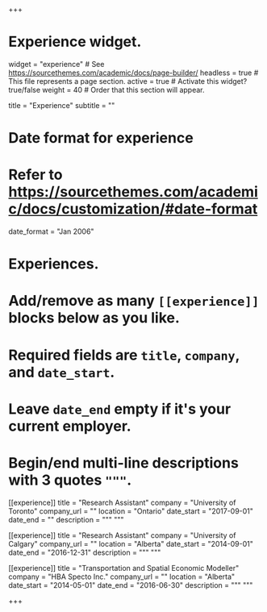 +++
# Experience widget.
widget = "experience"  # See https://sourcethemes.com/academic/docs/page-builder/
headless = true  # This file represents a page section.
active = true  # Activate this widget? true/false
weight = 40  # Order that this section will appear.

title = "Experience"
subtitle = ""

# Date format for experience
#   Refer to https://sourcethemes.com/academic/docs/customization/#date-format
date_format = "Jan 2006"

# Experiences.
#   Add/remove as many `[[experience]]` blocks below as you like.
#   Required fields are `title`, `company`, and `date_start`.
#   Leave `date_end` empty if it's your current employer.
#   Begin/end multi-line descriptions with 3 quotes `"""`.
[[experience]]
  title = "Research Assistant"
  company = "University of Toronto"
  company_url = ""
  location = "Ontario"
  date_start = "2017-09-01"
  date_end = ""
  description = """
  """

[[experience]]
  title = "Research Assistant"
  company = "University of Calgary"
  company_url = ""
  location = "Alberta"
  date_start = "2014-09-01"
  date_end = "2016-12-31"
  description = """
  """
  
 [[experience]]
  title = "Transportation and Spatial Economic Modeller"
  company = "HBA Specto Inc."
  company_url = ""
  location = "Alberta"
  date_start = "2014-05-01"
  date_end = "2016-06-30"
  description = """
  """

+++
